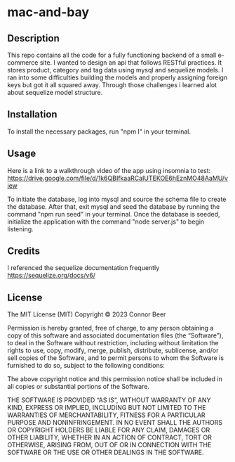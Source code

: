 # mac-and-bay

## Description
This repo contains all the code for a fully functioning backend of a small e-commerce site. I wanted to design an api that follows RESTful practices. It stores product, category and tag data using mysql and sequelize models. I ran into some difficulties building the models and properly assigning foreign keys but got it all squared away. Through those challenges i learned alot about sequelize model structure.
## Installation
To install the necessary packages, run "npm I" in your terminal.
## Usage
Here is a link to a walkthrough video of the app using insomnia to test:  https://drive.google.com/file/d/1k6QBIfkaaRCaIUTEKOE6hEznMO48AaMU/view

To initiate the database, log into mysql and source the schema file to create the database. After that, exit mysql and seed the database by running the command "npm run seed" in your terminal. Once the database is seeded, initialize the application with the command "node server.js" to begin listening.
## Credits
I referenced the sequelize documentation frequently 
https://sequelize.org/docs/v6/

## License
The MIT License (MIT)
Copyright © 2023 Connor Beer

Permission is hereby granted, free of charge, to any person obtaining a copy of this software and associated documentation files (the “Software”), to deal in the Software without restriction, including without limitation the rights to use, copy, modify, merge, publish, distribute, sublicense, and/or sell copies of the Software, and to permit persons to whom the Software is furnished to do so, subject to the following conditions:

The above copyright notice and this permission notice shall be included in all copies or substantial portions of the Software.

THE SOFTWARE IS PROVIDED “AS IS”, WITHOUT WARRANTY OF ANY KIND, EXPRESS OR IMPLIED, INCLUDING BUT NOT LIMITED TO THE WARRANTIES OF MERCHANTABILITY, FITNESS FOR A PARTICULAR PURPOSE AND NONINFRINGEMENT. IN NO EVENT SHALL THE AUTHORS OR COPYRIGHT HOLDERS BE LIABLE FOR ANY CLAIM, DAMAGES OR OTHER LIABILITY, WHETHER IN AN ACTION OF CONTRACT, TORT OR OTHERWISE, ARISING FROM, OUT OF OR IN CONNECTION WITH THE SOFTWARE OR THE USE OR OTHER DEALINGS IN THE SOFTWARE.
